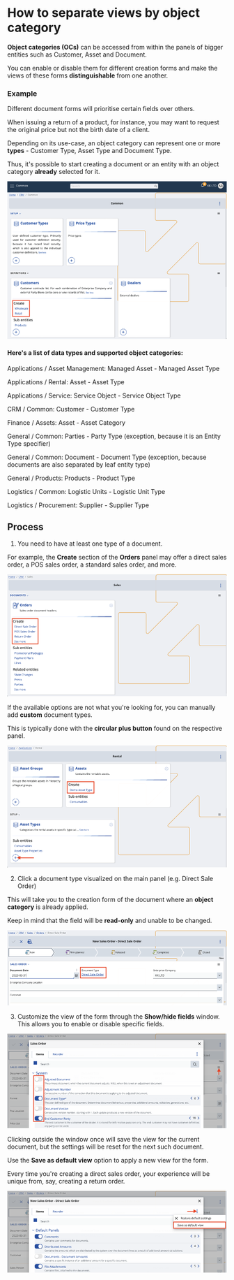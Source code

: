 # How to separate views by object category

**Object categories (OCs)** can be accessed from within the panels of bigger entities such as Customer, Asset and Document.

You can enable or disable them for different creation forms and make the views of these forms **distinguishable** from one another.

### Example

Different document forms will prioritise certain fields over others. 

When issuing a return of a product, for instance, you may want to request the original price but not the birth date of a client.

Depending on its use-case, an object category can represent one or more **types** - Customer Type, Asset Type and Document Type.

Thus, it's possible to start creating a document or an entity with an object category **already** selected for it.

![Pictures](pictures/intropanels_corrected.png)

#### Here's a list of data types and supported object categories:

Applications / Asset Мanagement: Managed Asset - Managed Asset Type

Applications  / Rental: Asset - Asset Type

Applications / Service: Service Object - Service Object Type

CRM / Common: Customer - Customer Type

Finance / Assets: Asset - Asset Category

General / Common: Parties - Party Type (exception, because it is an Entity Type specifier)

General / Common: Document - Document Type (exception, because documents are also separated by leaf entity type)

General / Products: Products - Product Type

Logistics / Common: Logistic Units - Logistic Unit Type

Logistics / Procurement: Supplier - Supplier Type

## Process

1. You need to have at least one type of a document. 

For example, the **Create** section of the **Orders** panel may offer a direct sales order, a POS sales order, a standard sales order, and more. 

![Pictures](pictures/sales_order_types.png)

If the available options are not what you're looking for, you can manually add **custom** document types. 

This is typically done with the **circular plus button** found on the respective panel.

![Pictures](pictures/asset_types.png)

2. Click a document type visualized on the main panel (e.g. Direct Sale Order)

This will take you to the creation form of the document where an **object category** is already applied.

Keep in mind that the field will be **read-only** and unable to be changed.

![Pictures](pictures/objectcat_applied.png)

3. Customize the view of the form through the **Show/hide fields** window. This allows you to enable or disable specific fields. 

![Pictures](pictures/add_show_fields.png)

Clicking outside the window once will save the view for the current document, but the settings will be reset for the next such document.

Use the **Save as default view** option to apply a new view for the form. 

Every time you're creating a direct sales order, your experience will be unique from, say, creating a return order. 
 
![Pictures](pictures/save_as_def.png)
